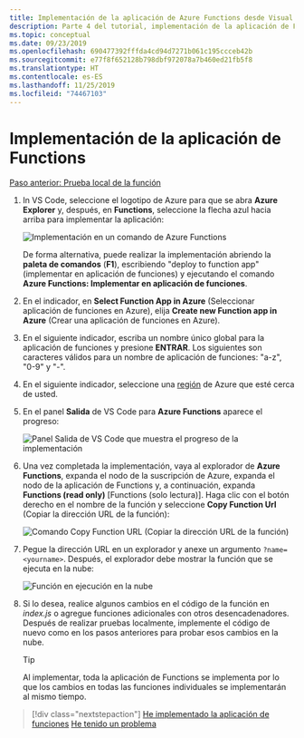 ```yaml
---
title: Implementación de la aplicación de Azure Functions desde Visual Studio Code
description: Parte 4 del tutorial, implementación de la aplicación de Functions en la nube.
ms.topic: conceptual
ms.date: 09/23/2019
ms.openlocfilehash: 690477392fffda4cd94d7271b061c195ccceb42b
ms.sourcegitcommit: e77f8f652128b798dbf972078a7b460ed21fb5f8
ms.translationtype: HT
ms.contentlocale: es-ES
ms.lasthandoff: 11/25/2019
ms.locfileid: "74467103"
---
```

# <a name="deploy-the-functions-app"></a>Implementación de la aplicación de Functions

[Paso anterior: Prueba local de la función](tutorial-vscode-serverless-node-03.md)

1. In VS Code, seleccione el logotipo de Azure para que se abra **Azure Explorer** y, después, en **Functions**, seleccione la flecha azul hacia arriba para implementar la aplicación:

    ![Implementación en un comando de Azure Functions](media/functions-extension/deploy-app.png)

    De forma alternativa, puede realizar la implementación abriendo la **paleta de comandos** (**F1**), escribiendo "deploy to function app" (implementar en aplicación de funciones) y ejecutando el comando **Azure Functions: Implementar en aplicación de funciones**.

1. En el indicador, en **Select Function App in Azure** (Seleccionar aplicación de funciones en Azure), elija **Create new Function app in Azure** (Crear una aplicación de funciones en Azure).

1. En el siguiente indicador, escriba un nombre único global para la aplicación de funciones y presione **ENTRAR**. Los siguientes son caracteres válidos para un nombre de aplicación de funciones: "a-z", "0-9" y "-".

1. En el siguiente indicador, seleccione una [región](https://azure.microsoft.com/regions/) de Azure que esté cerca de usted.

1. En el panel **Salida** de VS Code para **Azure Functions** aparece el progreso:

    ![Panel Salida de VS Code que muestra el progreso de la implementación](media/functions-extension/deploy-progress.png)

1. Una vez completada la implementación, vaya al explorador de **Azure Functions**, expanda el nodo de la suscripción de Azure, expanda el nodo de la aplicación de Functions y, a continuación, expanda **Functions (read only)** [Functions (solo lectura)]. Haga clic con el botón derecho en el nombre de la función y seleccione **Copy Function Url** (Copiar la dirección URL de la función):

    ![Comando Copy Function URL (Copiar la dirección URL de la función)](media/functions-extension/copy-function-url-command.png)

1. Pegue la dirección URL en un explorador y anexe un argumento `?name=<yourname>`. Después, el explorador debe mostrar la función que se ejecuta en la nube:

    ![Función en ejecución en la nube](media/functions-extension/remote-test-browser.png)

1. Si lo desea, realice algunos cambios en el código de la función en *index.js* o agregue funciones adicionales con otros desencadenadores. Después de realizar pruebas localmente, implemente el código de nuevo como en los pasos anteriores para probar esos cambios en la nube.

    > [!TIP]
    > Al implementar, toda la aplicación de Functions se implementa por lo que los cambios en todas las funciones individuales se implementarán al mismo tiempo.

> [!div class="nextstepaction"]
> [He implementado la aplicación de funciones](tutorial-vscode-serverless-node-05.md) [He tenido un problema](https://www.research.net/r/PWZWZ52?tutorial=node-deployment-azurefunctions&step=deploy-app)
